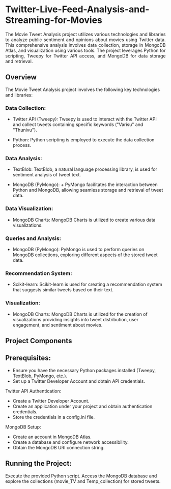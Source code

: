 # Twitter-Live-Feed-Analysis-and-Streaming-for-Movies


 <div align="justify"> The Movie Tweet Analysis project utilizes various technologies and libraries to analyze public sentiment and opinions about movies using Twitter data. This comprehensive analysis involves data collection, storage in MongoDB Atlas, and visualization using various tools. The project leverages Python for scripting, Tweepy for Twitter API access, and MongoDB for data storage and retrieval. </div>

## Overview
The Movie Tweet Analysis project involves the following key technologies and libraries:

### Data Collection:

+ Twitter API (Tweepy): Tweepy is used to interact with the Twitter API and collect tweets containing specific keywords ("Varisu" and "Thunivu").

+ Python: Python scripting is employed to execute the data collection process.

### Data Analysis:

+ TextBlob: TextBlob, a natural language processing library, is used for sentiment analysis of tweet text.
  
+ MongoDB (PyMongo): + PyMongo facilitates the interaction between Python and MongoDB, allowing seamless storage and retrieval of tweet data.

### Data Visualization:

+ MongoDB Charts: MongoDB Charts is utilized to create various data visualizations.

### Queries and Analysis:

+ MongoDB (PyMongo): PyMongo is used to perform queries on MongoDB collections, exploring different aspects of the stored tweet data.

### Recommendation System:

+ Scikit-learn: Scikit-learn is used for creating a recommendation system that suggests similar tweets based on their text.

### Visualization:

+ MongoDB Charts: MongoDB Charts is utilized for the creation of visualizations providing insights into tweet distribution, user engagement, and sentiment about movies.

## Project Components

## Prerequisites:

+ Ensure you have the necessary Python packages installed (Tweepy, TextBlob, PyMongo, etc.).
+ Set up a Twitter Developer Account and obtain API credentials.

Twitter API Authentication:

+ Create a Twitter Developer Account.
+ Create an application under your project and obtain authentication credentials.
+ Store the credentials in a config.ini file.
  
MongoDB Setup:

+ Create an account in MongoDB Atlas.
+ Create a database and configure network accessibility.
+ Obtain the MongoDB URI connection string.
  
## Running the Project:

Execute the provided Python script.
Access the MongoDB database and explore the collections (movie_TV and Temp_collection) for stored tweets.
